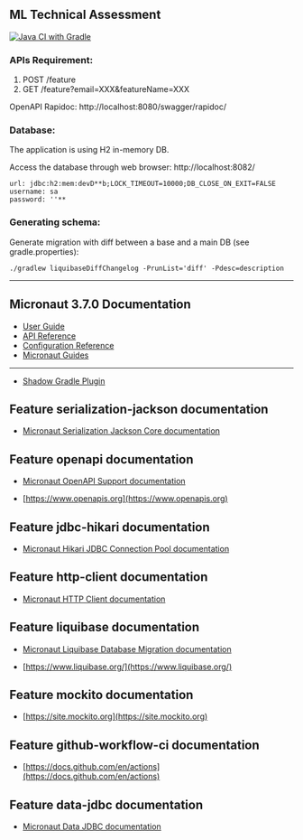 ## ML Technical Assessment

[![Java CI with Gradle](https://github.com/TimothyL96/ML-Technical/actions/workflows/gradle.yml/badge.svg)](https://github.com/TimothyL96/ML-Technical/actions/workflows/gradle.yml)

### APIs Requirement:

1. POST /feature
2. GET /feature?email=XXX&featureName=XXX

OpenAPI Rapidoc: http://localhost:8080/swagger/rapidoc/

### Database:

The application is using H2 in-memory DB.

Access the database through web browser: http://localhost:8082/

```
url: jdbc:h2:mem:devD**b;LOCK_TIMEOUT=10000;DB_CLOSE_ON_EXIT=FALSE
username: sa
password: ''**
```

### Generating schema:

Generate migration with diff between a base and a main DB (see gradle.properties):

`./gradlew liquibaseDiffChangelog -PrunList='diff' -Pdesc=description`


---

## Micronaut 3.7.0 Documentation

- [User Guide](https://docs.micronaut.io/3.7.0/guide/index.html)
- [API Reference](https://docs.micronaut.io/3.7.0/api/index.html)
- [Configuration Reference](https://docs.micronaut.io/3.7.0/guide/configurationreference.html)
- [Micronaut Guides](https://guides.micronaut.io/index.html)

---

- [Shadow Gradle Plugin](https://plugins.gradle.org/plugin/com.github.johnrengelman.shadow)

## Feature serialization-jackson documentation

- [Micronaut Serialization Jackson Core documentation](https://micronaut-projects.github.io/micronaut-serialization/latest/guide/)

## Feature openapi documentation

- [Micronaut OpenAPI Support documentation](https://micronaut-projects.github.io/micronaut-openapi/latest/guide/index.html)

- [https://www.openapis.org](https://www.openapis.org)

## Feature jdbc-hikari documentation

- [Micronaut Hikari JDBC Connection Pool documentation](https://micronaut-projects.github.io/micronaut-sql/latest/guide/index.html#jdbc)

## Feature http-client documentation

- [Micronaut HTTP Client documentation](https://docs.micronaut.io/latest/guide/index.html#httpClient)

## Feature liquibase documentation

- [Micronaut Liquibase Database Migration documentation](https://micronaut-projects.github.io/micronaut-liquibase/latest/guide/index.html)

- [https://www.liquibase.org/](https://www.liquibase.org/)

## Feature mockito documentation

- [https://site.mockito.org](https://site.mockito.org)

## Feature github-workflow-ci documentation

- [https://docs.github.com/en/actions](https://docs.github.com/en/actions)

## Feature data-jdbc documentation

- [Micronaut Data JDBC documentation](https://micronaut-projects.github.io/micronaut-data/latest/guide/index.html#jdbc)


